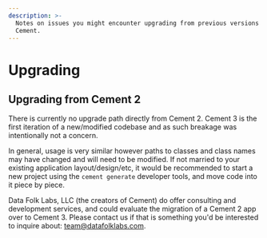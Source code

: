 ```yaml
---
description: >-
  Notes on issues you might encounter upgrading from previous versions of
  Cement.
---
```


# Upgrading

## Upgrading from Cement 2

There is currently no upgrade path directly from Cement 2.  Cement 3 is the first iteration of a new/modified codebase and as such breakage was intentionally not  a concern.

In general, usage is very similar however paths to classes and class names may have changed and will need to be modified.  If not married to your existing application layout/design/etc, it would be recommended to start a new project using the `cement generate` developer tools, and move code into it piece by piece.

Data Folk Labs, LLC \(the creators of Cement\) do offer consulting and development services, and could evaluate the migration of a Cement 2 app over to Cement 3.  Please contact us if that is something you'd be interested to inquire about: [team@datafolklabs.com](mailto:%20team@datafolklabs.com).

